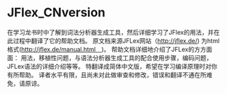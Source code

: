 # JFlex_CNversion
在学习龙书时中了解到词法分析器生成工具，然后详细学习了JFlex的用法，并在此过程中翻译了它的帮助文档。
原文档来源JFLex网站（http://jflex.de/)
为html格式(http://jflex.de/manual.html　)。
帮助文档详细地介绍了JFLex的方方面面：
用法，移植性问题，与语法分析器生成工具的配合使用步骤，编码问题，JFLex语法的详细介绍等等。
特翻译成简体中文版，希望在学习编译原理时对你有所帮助。
译者水平有限，且尚未对此做审查和修改，错误和翻译不通在所难免，请原谅。

